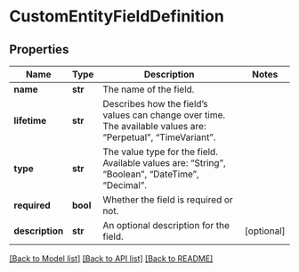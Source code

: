 # CustomEntityFieldDefinition


## Properties
Name | Type | Description | Notes
------------ | ------------- | ------------- | -------------
**name** | **str** | The name of the field. | 
**lifetime** | **str** | Describes how the field’s values can change over time. The available values are: “Perpetual”, “TimeVariant”. | 
**type** | **str** | The value type for the field. Available values are: “String”, “Boolean”, “DateTime”, “Decimal”. | 
**required** | **bool** | Whether the field is required or not. | 
**description** | **str** | An optional description for the field. | [optional] 

[[Back to Model list]](../README.md#documentation-for-models) [[Back to API list]](../README.md#documentation-for-api-endpoints) [[Back to README]](../README.md)


